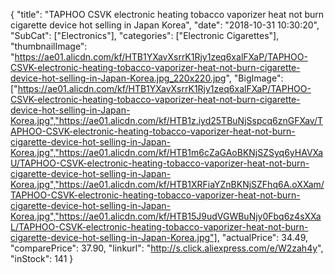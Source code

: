 {
	"title": "TAPHOO CSVK electronic heating tobacco vaporizer heat not burn cigarette device hot selling in Japan Korea",
	"date": "2018-10-31 10:30:20",
	"SubCat": ["Electronics"],
	"categories": ["Electronic Cigarettes"],
	"thumbnailImage": "https://ae01.alicdn.com/kf/HTB1YXavXsrrK1Rjy1zeq6xalFXaP/TAPHOO-CSVK-electronic-heating-tobacco-vaporizer-heat-not-burn-cigarette-device-hot-selling-in-Japan-Korea.jpg_220x220.jpg",
	"BigImage": ["https://ae01.alicdn.com/kf/HTB1YXavXsrrK1Rjy1zeq6xalFXaP/TAPHOO-CSVK-electronic-heating-tobacco-vaporizer-heat-not-burn-cigarette-device-hot-selling-in-Japan-Korea.jpg","https://ae01.alicdn.com/kf/HTB1z.iyd25TBuNjSspcq6znGFXav/TAPHOO-CSVK-electronic-heating-tobacco-vaporizer-heat-not-burn-cigarette-device-hot-selling-in-Japan-Korea.jpg","https://ae01.alicdn.com/kf/HTB1m6cZaGAoBKNjSZSyq6yHAVXaU/TAPHOO-CSVK-electronic-heating-tobacco-vaporizer-heat-not-burn-cigarette-device-hot-selling-in-Japan-Korea.jpg","https://ae01.alicdn.com/kf/HTB1XRFiaYZnBKNjSZFhq6A.oXXam/TAPHOO-CSVK-electronic-heating-tobacco-vaporizer-heat-not-burn-cigarette-device-hot-selling-in-Japan-Korea.jpg","https://ae01.alicdn.com/kf/HTB15J9udVGWBuNjy0Fbq6z4sXXaL/TAPHOO-CSVK-electronic-heating-tobacco-vaporizer-heat-not-burn-cigarette-device-hot-selling-in-Japan-Korea.jpg"],
	"actualPrice": 34.49,
	"comparePrice": 37.90,
	"linkurl": "http://s.click.aliexpress.com/e/W2zah4y",
	"inStock": 141
}
